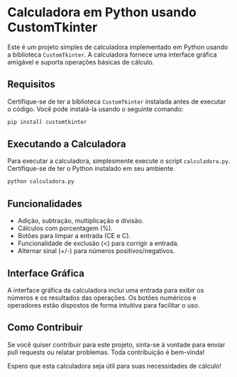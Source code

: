 # Calculadora em Python usando CustomTkinter

Este é um projeto simples de calculadora implementado em Python usando a biblioteca `CustomTkinter`. A calculadora fornece uma interface gráfica amigável e suporta operações básicas de cálculo.

## Requisitos

Certifique-se de ter a biblioteca `CustomTkinter` instalada antes de executar o código. Você pode instalá-la usando o seguinte comando:

```bash
pip install customtkinter
```

## Executando a Calculadora

Para executar a calculadora, simplesmente execute o script `calculadora.py`. Certifique-se de ter o Python instalado em seu ambiente.

```bash
python calculadora.py
```

## Funcionalidades

- Adição, subtração, multiplicação e divisão.
- Cálculos com porcentagem (%).
- Botões para limpar a entrada (CE e C).
- Funcionalidade de exclusão (<) para corrigir a entrada.
- Alternar sinal (+/-) para números positivos/negativos.

## Interface Gráfica

A interface gráfica da calculadora inclui uma entrada para exibir os números e os resultados das operações. Os botões numéricos e operadores estão dispostos de forma intuitiva para facilitar o uso.

## Como Contribuir

Se você quiser contribuir para este projeto, sinta-se à vontade para enviar pull requests ou relatar problemas. Toda contribuição é bem-vinda!

Espero que esta calculadora seja útil para suas necessidades de cálculo!
